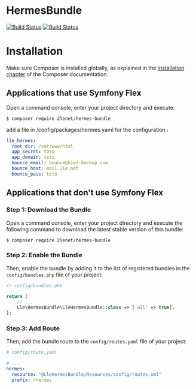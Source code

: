 # HermesBundle

[![Build Status](https://github.com/2lenet/HermesBundle/actions/workflows/test.yml/badge.svg?branch=main)](https://github.com/2lenet/HermesBundle/actions)
[![Build Status](https://github.com/2lenet/HermesBundle/actions/workflows/validate.yml/badge.svg?branch=main)](https://github.com/2lenet/HermesBundle/actions)

Installation
============

Make sure Composer is installed globally, as explained in the
[installation chapter](https://getcomposer.org/doc/00-intro.md)
of the Composer documentation.

Applications that use Symfony Flex
----------------------------------

Open a command console, enter your project directory and execute:

```console
$ composer require 2lenet/hermes-bundle
```

add a file in /config/packages/hermes.yaml for the configuration : 

```yaml 
lle_hermes:
  root_dir: /var/www/html
  app_secret: toto
  app_domain: titi
  bounce_email: bounce@kiwi-backup.com
  bounce_host: mail.2le.net
  bounce_pass: toto
```

Applications that don't use Symfony Flex
----------------------------------------

### Step 1: Download the Bundle

Open a command console, enter your project directory and execute the following command to download the latest stable
version of this bundle:

```console
$ composer require 2lenet/hermes-bundle
```

### Step 2: Enable the Bundle

Then, enable the bundle by adding it to the list of registered bundles in the `config/bundles.php` file of your project:

```php
// config/bundles.php

return [
    // ...
    Lle\HermesBundle\LleHermesBundle::class => ['all' => true],
];
```

### Step 3: Add Route
Then, add the bundle route to the `config/routes.yaml` file of your project:

```yaml
# config/route.yaml

# ...
hermes:
  resource: "@LleHermesBundle/Resources/config/routes.xml"
  prefix: /hermes
```
